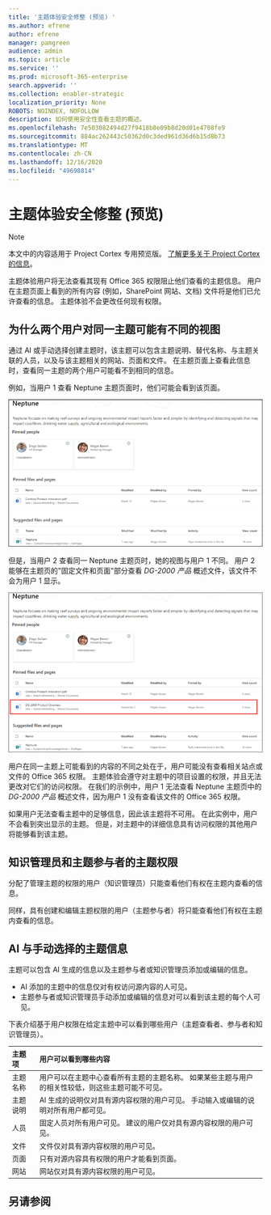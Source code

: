 ```yaml
---
title: '主题体验安全修整 (预览) '
ms.author: efrene
author: efrene
manager: pamgreen
audience: admin
ms.topic: article
ms.service: ''
ms.prod: microsoft-365-enterprise
search.appverid: ''
ms.collection: enabler-strategic
localization_priority: None
ROBOTS: NOINDEX, NOFOLLOW
description: 如何使用安全性查看主题的概述。
ms.openlocfilehash: 7e503082494d27f9418b8e09b8d20d01e4708fe9
ms.sourcegitcommit: 884ac262443c50362d0c3ded961d36d6b15d8b73
ms.translationtype: MT
ms.contentlocale: zh-CN
ms.lasthandoff: 12/16/2020
ms.locfileid: "49698814"
---
```

# <a name="topic-experiences-security-trimming-preview"></a>主题体验安全修整 (预览) 

> [!Note] 
> 本文中的内容适用于 Project Cortex 专用预览版。 [了解更多关于 Project Cortex的信息](https://aka.ms/projectcortex)。

主题体验用户将无法查看其现有 Office 365 权限阻止他们查看的主题信息。 用户在主题页面上看到的所有内容 (例如，SharePoint 网站、文档) 文件将是他们已允许查看的信息。 主题体验不会更改任何现有权限。

## <a name="why-two-users-may-have-different-views-of-the-same-topic"></a>为什么两个用户对同一主题可能有不同的视图

通过 AI 或手动选择创建主题时，该主题可以包含主题说明、替代名称、与主题关联的人员，以及与该主题相关的网站、页面和文件。 在主题页面上查看此信息时，查看同一主题的两个用户可能看不到相同的信息。
  
例如，当用户 1 查看 Neptune 主题页面时，他们可能会看到该页面。

![用户 1 的 Neptune 主题](../media/knowledge-management/user2-topic-view.png) </br> 

但是，当用户 2 查看同一 Neptune 主题页时，她的视图与用户 1 不同。  用户 2 能够在主题页的"固定文件和页面"部分查看 *DG-2000 产品* 概述文件，该文件不会为用户 1 显示。  

![用户 2 的 Neptune 主题](../media/knowledge-management/user1-topic-view.png) </br> 

用户在同一主题上可能看到的内容的不同之处在于，用户可能没有查看相关站点或文件的 Office 365 权限。  主题体验会遵守对主题中的项目设置的权限，并且无法更改对它们的访问权限。 在我们的示例中，用户 1 无法查看 Neptune 主题页中的 *DG-2000 产品* 概述文件，因为用户 1 没有查看该文件的 Office 365 权限。

如果用户无法查看主题中的足够信息，因此该主题将不可用。 在此实例中，用户不会看到突出显示的主题。 但是，对主题中的详细信息具有访问权限的其他用户将能够看到该主题。


## <a name="topic-permissions-for-knowledge-managers-and-topic-contributors"></a>知识管理员和主题参与者的主题权限

分配了管理主题的权限的用户（知识管理员）只能查看他们有权在主题内查看的信息。

同样，具有创建和编辑主题权限的用户（主题参与者）将只能查看他们有权在主题内查看的信息。 


## <a name="ai-versus-manually-curated-topic-information"></a>AI 与手动选择的主题信息

主题可以包含 AI 生成的信息以及主题参与者或知识管理员添加或编辑的信息。

 - AI 添加的主题中的信息仅对有权访问源内容的人可见。
 - 主题参与者或知识管理员手动添加或编辑的信息对可以看到该主题的每个人可见。

下表介绍基于用户权限在给定主题中可以看到哪些用户（主题查看者、参与者和知识管理员）。

|主题项|用户可以看到哪些内容|
|:---------|:------------------|
|主题名称|用户可以在主题中心查看所有主题的主题名称。 如果某些主题与用户的相关性较低，则这些主题可能不可见。|
|主题说明|AI 生成的说明仅对具有源内容权限的用户可见。 手动输入或编辑的说明对所有用户都可见。|
|人员|固定人员对所有用户可见。 建议的用户仅对具有源内容权限的用户可见。|
|文件|文件仅对具有源内容权限的用户可见。|
|页面|只有对源内容具有权限的用户才能看到页面。|
|网站|网站仅对具有源内容权限的用户可见。|




## <a name="see-also"></a>另请参阅

